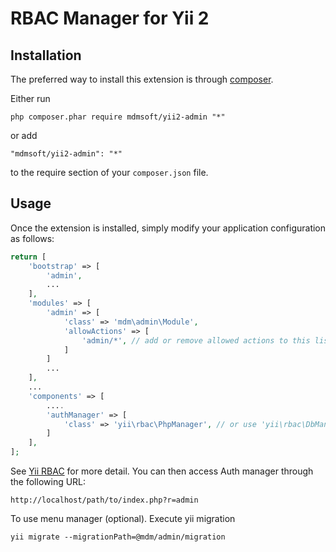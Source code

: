 RBAC Manager for Yii 2
========================


Installation
------------

The preferred way to install this extension is through [composer](http://getcomposer.org/download/).

Either run

```
php composer.phar require mdmsoft/yii2-admin "*"
```

or add

```
"mdmsoft/yii2-admin": "*"
```

to the require section of your `composer.json` file.


Usage
-----

Once the extension is installed, simply modify your application configuration as follows:

```php
return [
	'bootstrap' => [
		'admin',
		...
	],
	'modules' => [
		'admin' => [
			'class' => 'mdm\admin\Module',
			'allowActions' => [
				'admin/*', // add or remove allowed actions to this list
			]
		]
		...
	],
	...
	'components' => [
		....
		'authManager' => [
			'class' => 'yii\rbac\PhpManager', // or use 'yii\rbac\DbManager'
		]
	],
];
```

See [Yii RBAC](http://www.yiiframework.com/doc-2.0/guide-authorization.html#role-based-access-control-rbac) for more detail.
You can then access Auth manager through the following URL:

```
http://localhost/path/to/index.php?r=admin
```

To use menu manager (optional). Execute yii migration
```
yii migrate --migrationPath=@mdm/admin/migration
```
